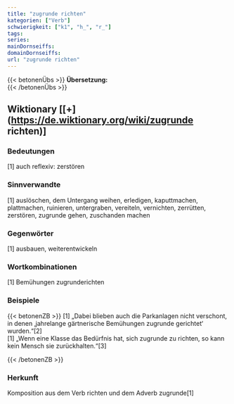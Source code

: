 ```yaml
---
title: "zugrunde richten"
kategorien: ["Verb"]
schwierigkeit: ["k1", "h_", "r_"]
tags:
series:
mainDornseiffs:
domainDornseiffs:
url: "zugrunde richten"
---
```


{{< betonenÜbs >}}
**Übersetzung:**  
{{< /betonenÜbs >}}

## Wiktionary [[+](https://de.wiktionary.org/wiki/zugrunde richten)]

### Bedeutungen
[1] auch reflexiv: zerstören  

### Sinnverwandte
[1] auslöschen, dem Untergang weihen, erledigen, kaputtmachen, plattmachen, ruinieren, untergraben, vereiteln, vernichten, zerrütten, zerstören, zugrunde gehen, zuschanden machen  

### Gegenwörter
[1] ausbauen, weiterentwickeln  

### Wortkombinationen
[1] Bemühungen zugrunderichten  

### Beispiele
{{< betonenZB >}}
[1] „Dabei blieben auch die Parkanlagen nicht verschont, in denen ‚jahrelange gärtnerische Bemühungen zugrunde gerichtet‘ wurden.“[2]  
[1] „Wenn eine Klasse das Bedürfnis hat, sich zugrunde zu richten, so kann kein Mensch sie zurückhalten.“[3]  

{{< /betonenZB >}}
### Herkunft
Komposition aus dem Verb richten und dem Adverb zugrunde[1]  


